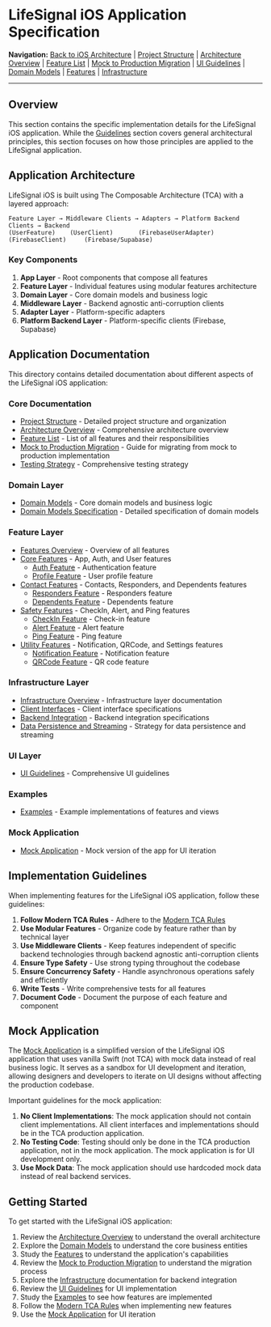 # LifeSignal iOS Application Specification

**Navigation:** [Back to iOS Architecture](../README.md) | [Project Structure](ProjectStructure.md) | [Architecture Overview](ArchitectureOverview.md) | [Feature List](FeatureList.md) | [Mock to Production Migration](MockToProductionMigration.md) | [UI Guidelines](UI/UIGuidelines.md) | [Domain Models](Domain/README.md) | [Features](Features/README.md) | [Infrastructure](Infrastructure/README.md)

---

## Overview

This section contains the specific implementation details for the LifeSignal iOS application. While the [Guidelines](../Guidelines/README.md) section covers general architectural principles, this section focuses on how those principles are applied to the LifeSignal application.

## Application Architecture

LifeSignal iOS is built using The Composable Architecture (TCA) with a layered approach:

```
Feature Layer → Middleware Clients → Adapters → Platform Backend Clients → Backend
(UserFeature)    (UserClient)       (FirebaseUserAdapter)  (FirebaseClient)     (Firebase/Supabase)
```

### Key Components

1. **App Layer** - Root components that compose all features
2. **Feature Layer** - Individual features using modular features architecture
3. **Domain Layer** - Core domain models and business logic
4. **Middleware Layer** - Backend agnostic anti-corruption clients
5. **Adapter Layer** - Platform-specific adapters
6. **Platform Backend Layer** - Platform-specific clients (Firebase, Supabase)

## Application Documentation

This directory contains detailed documentation about different aspects of the LifeSignal iOS application:

### Core Documentation

- [Project Structure](ProjectStructure.md) - Detailed project structure and organization
- [Architecture Overview](ArchitectureOverview.md) - Comprehensive architecture overview
- [Feature List](FeatureList.md) - List of all features and their responsibilities
- [Mock to Production Migration](MockToProductionMigration.md) - Guide for migrating from mock to production implementation
- [Testing Strategy](Testing.md) - Comprehensive testing strategy

### Domain Layer

- [Domain Models](Domain/README.md) - Core domain models and business logic
- [Domain Models Specification](Domain/Models.md) - Detailed specification of domain models

### Feature Layer

- [Features Overview](Features/README.md) - Overview of all features
- [Core Features](Features/CoreFeatures.md) - App, Auth, and User features
  - [Auth Feature](Features/Auth/README.md) - Authentication feature
  - [Profile Feature](Features/Profile/README.md) - User profile feature
- [Contact Features](Features/ContactFeatures.md) - Contacts, Responders, and Dependents features
  - [Responders Feature](Features/Responders/README.md) - Responders feature
  - [Dependents Feature](Features/Dependents/README.md) - Dependents feature
- [Safety Features](Features/SafetyFeatures.md) - CheckIn, Alert, and Ping features
  - [CheckIn Feature](Features/CheckIn/README.md) - Check-in feature
  - [Alert Feature](Features/Alert/README.md) - Alert feature
  - [Ping Feature](Features/Ping/README.md) - Ping feature
- [Utility Features](Features/UtilityFeatures.md) - Notification, QRCode, and Settings features
  - [Notification Feature](Features/Notification/README.md) - Notification feature
  - [QRCode Feature](Features/QRCode/README.md) - QR code feature

### Infrastructure Layer

- [Infrastructure Overview](Infrastructure/README.md) - Infrastructure layer documentation
- [Client Interfaces](Infrastructure/ClientInterfaces.md) - Client interface specifications
- [Backend Integration](Infrastructure/BackendIntegration.md) - Backend integration specifications
- [Data Persistence and Streaming](Infrastructure/DataPersistenceStreaming.md) - Strategy for data persistence and streaming

### UI Layer

- [UI Guidelines](UI/UIGuidelines.md) - Comprehensive UI guidelines

### Examples

- [Examples](Examples) - Example implementations of features and views

### Mock Application

- [Mock Application](../../iOSMockApplication/README.md) - Mock version of the app for UI iteration

## Implementation Guidelines

When implementing features for the LifeSignal iOS application, follow these guidelines:

1. **Follow Modern TCA Rules** - Adhere to the [Modern TCA Rules](../Guidelines/Production/TCA/ModernTCARules.md)
2. **Use Modular Features** - Organize code by feature rather than by technical layer
3. **Use Middleware Clients** - Keep features independent of specific backend technologies through backend agnostic anti-corruption clients
4. **Ensure Type Safety** - Use strong typing throughout the codebase
5. **Ensure Concurrency Safety** - Handle asynchronous operations safely and efficiently
6. **Write Tests** - Write comprehensive tests for all features
7. **Document Code** - Document the purpose of each feature and component

## Mock Application

The [Mock Application](../../iOSMockApplication/README.md) is a simplified version of the LifeSignal iOS application that uses vanilla Swift (not TCA) with mock data instead of real business logic. It serves as a sandbox for UI development and iteration, allowing designers and developers to iterate on UI designs without affecting the production codebase.

Important guidelines for the mock application:

1. **No Client Implementations**: The mock application should not contain client implementations. All client interfaces and implementations should be in the TCA production application.
2. **No Testing Code**: Testing should only be done in the TCA production application, not in the mock application. The mock application is for UI development only.
3. **Use Mock Data**: The mock application should use hardcoded mock data instead of real backend services.

## Getting Started

To get started with the LifeSignal iOS application:

1. Review the [Architecture Overview](ArchitectureOverview.md) to understand the overall architecture
2. Explore the [Domain Models](Domain/README.md) to understand the core business entities
3. Study the [Features](Features/README.md) to understand the application's capabilities
4. Review the [Mock to Production Migration](MockToProductionMigration.md) to understand the migration process
5. Explore the [Infrastructure](Infrastructure/ClientInterfaces.md) documentation for backend integration
6. Review the [UI Guidelines](UI/UIGuidelines.md) for UI implementation
7. Study the [Examples](Examples) to see how features are implemented
8. Follow the [Modern TCA Rules](../Guidelines/Production/TCA/ModernTCARules.md) when implementing new features
9. Use the [Mock Application](../../iOSMockApplication/README.md) for UI iteration
